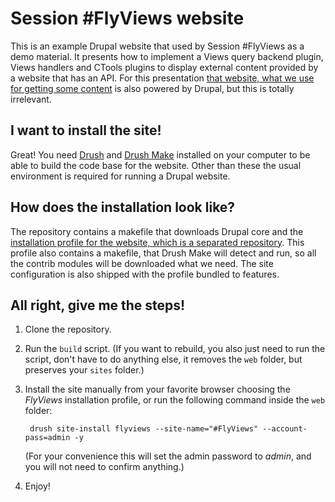 Session #FlyViews website
======================================

This is an example Drupal website that used by Session #FlyViews as a demo material. It presents how to implement a Views query backend plugin, Views handlers and CTools plugins to display external content provided by a website that has an API.
For this presentation [that website, what we use for getting some content](https://github.com/balintk/Session-FlyViews-Source-Site-platform) is also powered by Drupal, but this is totally irrelevant.

I want to install the site!
---------------------------

Great! You need [Drush](http://drupal.org/project/drush) and [Drush Make](http://drupal.org/project/drush_make) installed on your computer to be able to build the code base for the website. Other than these the usual environment is required for running a Drupal website.

How does the installation look like?
------------------------------------

The repository contains a makefile that downloads Drupal core and the [installation profile for the website, which is a separated repository](https://github.com/balintk/Session-FlyViews-Site-profile). This profile also contains a makefile, that Drush Make will detect and run, so all the contrib modules will be downloaded what we need. The site configuration is also shipped with the profile bundled to features.

All right, give me the steps!
-----------------------------

1. Clone the repository.
1. Run the <code>build</code> script. (If you want to rebuild, you also just need to run the script, don't have to do anything else, it removes the <code>web</code> folder, but preserves your <code>sites</code> folder.)
1. Install the site manually from your favorite browser choosing the _FlyViews_ installation profile, or run the following command inside the <code>web</code> folder:

        drush site-install flyviews --site-name="#FlyViews" --account-pass=admin -y

   (For your convenience this will set the admin password to _admin_, and you will not need to confirm anything.)
1. Enjoy!
